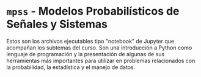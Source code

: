# `mpss` - Modelos Probabilísticos de Señales y Sistemas

Estos son los archivos ejecutables tipo "notebook" de Jupyter que acompañan los subtemas del curso. Son una introducción a Python como lenguaje de programación y la presentación de algunas de sus herramientas más importantes para utilizar en problemas relacionados con la probabilidad, la estadística y el manejo de datos.

